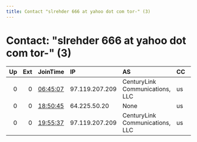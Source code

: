 ```yaml
---
title: Contact "slrehder 666 at yahoo dot com tor-" (3)
---
```


# Contact: "slrehder 666 at yahoo dot com tor-" (3)

|   Up |   Ext | JoinTime                                                                                            | IP             | AS                              | CC   |   ORp |   Dirp | OS    | Version   | Nickname      |   eFamMembers |
|-----:|------:|:----------------------------------------------------------------------------------------------------|:---------------|:--------------------------------|:-----|------:|-------:|:------|:----------|:--------------|--------------:|
|    0 |     0 | [06:45:07](https://metrics.torproject.org/rs.html#details/CCF779BD547F0A293A789D6B6D74F9A3467ED74B) | 97.119.207.209 | CenturyLink Communications, LLC | us   |  9001 |   9030 | Linux | 0.4.5.7   | SPUNforFUN2   |             1 |
|    0 |     0 | [18:50:45](https://metrics.torproject.org/rs.html#details/C6C940A6CBB1113A9D8EB88CEE25C96B1537E6EA) | 64.225.50.20   | None                            | us   |  9001 |   9030 | Linux | 0.4.5.7   | SPUNforFUN666 |             1 |
|    0 |     0 | [19:55:37](https://metrics.torproject.org/rs.html#details/16E3CA075AB52AF31EDE4D5813FA9060A83DF1F7) | 97.119.207.209 | CenturyLink Communications, LLC | us   |  9001 |   9030 | Linux | 0.4.5.7   | SPUNforFUN2   |             1 |
